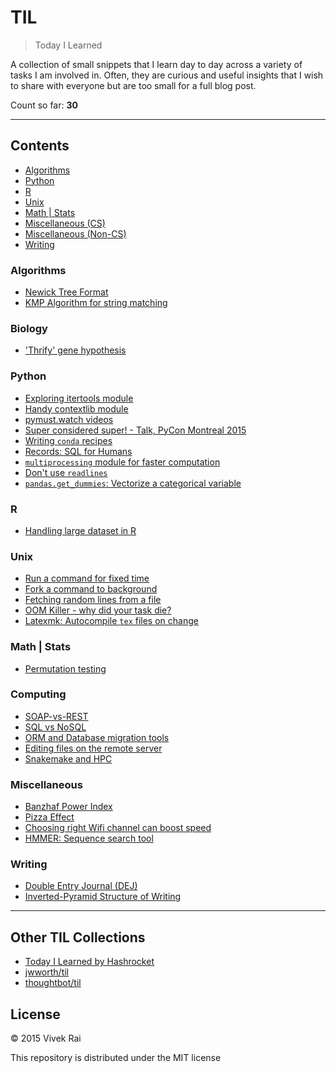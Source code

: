 # TIL

> Today I Learned

A collection of small snippets that I learn day to day across a variety of tasks
I am involved in. Often, they are curious and useful insights that I wish to
share with everyone but are too small for a full blog post.

Count so far: **30**

---

## Contents
- [Algorithms](#algorithms)
- [Python](#python)
- [R](#r)
- [Unix](#unix)
- [Math | Stats](#math---stats)
- [Miscellaneous (CS)](#miscellaneous--cs-)
- [Miscellaneous (Non-CS)](#miscellaneous--non-cs-)
- [Writing](#writing)

### Algorithms

* [Newick Tree Format](algorithms/newick-tree-format.md)
* [KMP Algorithm for string matching](algorithms/kmp-matcher.md)

### Biology

* ['Thrify' gene hypothesis](biology/'thrifty'-gene-hypothesis.md)

### Python

* [Exploring itertools module](python/itertools-module.md)
* [Handy contextlib module](python/contextlib-with.md)
* [pymust.watch videos](python/pymust-watch.md)
* [Super considered super! - Talk, PyCon Montreal 2015](python/super-talk.md)
* [Writing `conda` recipes](python/conda-recipes.md)
* [Records: SQL for Humans](python/records-sql.md)
* [`multiprocessing` module for faster computation](python/optimize-pandas-mp.md)
* [Don't use `readlines`](python/dont-use-readlines.md)
* [`pandas.get_dummies`: Vectorize a categorical variable](python/pandas-get-dummies.md)

### R

* [Handling large dataset in R](misc/r-large-data.md)

### Unix

* [Run a command for fixed time](unix/timeout.md)
* [Fork a command to background](unix/fork-to-bg.md)
* [Fetching random lines from a file](unix/random-lines.md)
* [OOM Killer - why did your task die?](unix/oom-killer.md)
* [Latexmk: Autocompile `tex` files on change](unix/watch-compile-latex.md)

### Math | Stats

* [Permutation testing](math/permutation-testing.md)

### Computing

* [SOAP-vs-REST](misc/SOAP-vs-REST.md)
* [SQL vs NoSQL](misc/databases.md)
* [ORM and Database migration tools](python/sql-orm.md)
* [Editing files on the remote server](misc/editing-remote-file.md)
* [Snakemake and HPC](misc/snakemake-on-hpc.md)

### Miscellaneous

* [Banzhaf Power Index](misc/banzhaf-index.md)
* [Pizza Effect](misc/pizza-effect.md)
* [Choosing right Wifi channel can boost speed](misc/choosing-wifi-channel.md)
* [HMMER: Sequence search tool](misc/hmmer.md)

### Writing

* [Double Entry Journal (DEJ)](misc/double-entry-journal.md)
* [Inverted-Pyramid Structure of Writing](misc/inverted-pyramid.md)

---

## Other TIL Collections

* [Today I Learned by Hashrocket](https://til.hashrocket.com)
* [jwworth/til](https://github.com/jwworth/til)
* [thoughtbot/til](https://github.com/thoughtbot/til)

## License

© 2015 Vivek Rai

This repository is distributed under the MIT license
